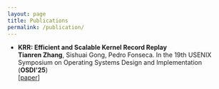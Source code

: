 ```yaml
---
layout: page
title: Publications
permalink: /publication/
---
```

* __KRR: Efficient and Scalable Kernel Record Replay__ <br/>
__Tianren Zhang__, Sishuai Gong, Pedro Fonseca.
In the 19th USENIX Symposium on Operating Systems Design and Implementation (__OSDI'25__)<br/>
[[paper](https://www.usenix.org/conference/osdi25/presentation/zhang-tianren)]